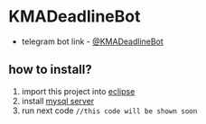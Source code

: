 # KMADeadlineBot
* telegram bot link - [@KMADeadlineBot](https://t.me/KMADeadlineBot)
## how to install?
1. import this project into [eclipse](https://eclipse.org)
1. install [mysql server](https://mysql.com)
1. run next code `//this code will be shown soon`
